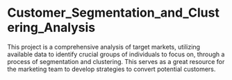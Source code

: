 # Customer_Segmentation_and_Clustering_Analysis

This project is a comprehensive analysis of target markets, utilizing available data to identify crucial groups of individuals to focus on, through a process of segmentation and clustering. This serves as a great resource for the marketing team to develop strategies to convert potential customers.
